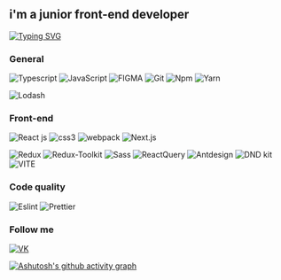 ## i'm a junior front-end developer

[![Typing SVG](https://readme-typing-svg.herokuapp.com?color=%2336BCF7&lines=Computer+science+student)](https://git.io/typing-svg)

### General
![Typescript](https://img.shields.io/badge/-Typescript-black?style=for-the-badge&logo=typescript&logoColor=FFFFFF)
![JavaScript](https://img.shields.io/badge/-JavaScript-F7E01D?style=for-the-badge&logo=javascript&logoColor=FFFFFF)
![FIGMA](https://img.shields.io/badge/-Figma-000000?style=for-the-badge&logo=figma&)
![Git](https://img.shields.io/badge/-Git-white?style=for-the-badge&logo=Git&logoColor=FFFFFF)
![Npm](https://img.shields.io/badge/-Npm-white?style=for-the-badge&logo=Npm&logoColor=FFFFFF)
![Yarn](https://img.shields.io/badge/-Yarn-white?style=for-the-badge&logo=Yarn&logoColor=FFFFFF)

![Lodash](https://img.shields.io/badge/-lodash-white?style=for-the-badge&logo=lodash&logoColor=FFFFFF)


### Front-end
![React js](https://img.shields.io/badge/-React-black?style=for-the-badge&logo=React&logoColor=#FFFFFF)
![css3](https://img.shields.io/badge/-css3-black?style=for-the-badge&logo=css3&logoColor=#FFFFFF)
![webpack](https://img.shields.io/badge/-Webpack-black?style=for-the-badge&logo=Webpack&logoColor=FFFFFF)
![Next.js](https://img.shields.io/badge/-Next.Js-black?style=for-the-badge&logo=Next.Js&logoColor=FFFFFF)

![Redux](https://img.shields.io/badge/-Redux-black?style=for-the-badge&logo=Redux&logoColor=FFFFFF)
![Redux-Toolkit](https://img.shields.io/badge/-ReduxToolkit-black?style=for-the-badge&logo=Redux&logoColor=FFFFFF)
![Sass](https://img.shields.io/badge/-Sass-black?style=for-the-badge&logo=Sass&logoColor=#FFFFFF)
![ReactQuery](https://img.shields.io/badge/-ReactQuery-black?style=for-the-badge&logo=ReactQuery&logoColor=#FFFFFF)
![Antdesign](https://img.shields.io/badge/-Antdesign-black?style=for-the-badge&logo=Antdesign&logoColor=#FFFFFF)
![DND kit](https://img.shields.io/badge/-Dndkit-black?style=for-the-badge&logo=dndkit&logoColor=#FFFFFF)
![VITE](https://img.shields.io/badge/-VITE-black?style=for-the-badge&logo=VITE&logoColor=#FFFFFF)



### Code quality
![Eslint](https://img.shields.io/badge/-Eslint-black?style=for-the-badge&logo=Eslint&logoColor=#FFFFFF)
![Prettier](https://img.shields.io/badge/-Prettier-black?style=for-the-badge&logo=Prettier&logoColor=FFFFFF)

### Follow me

[![VK](https://img.shields.io/badge/-VKONTAKTE-000000?style=for-the-badge&logo=VK&logoColor=FFFFFF)](https://vk.com/salutkishukekaterine)

[![Ashutosh's github activity graph](https://activity-graph.herokuapp.com/graph?username=devloliconic)](https://github.com/ashutosh00710/github-readme-activity-graph)
